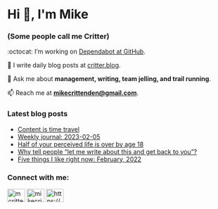 # Hi 👋, I'm Mike
### (Some people call me Critter)

:octocat: I’m working on [Dependabot at GitHub](https://github.com/features/security).

📝 I write daily blog posts at [critter.blog](https://critter.blog).

💬 Ask me about **management, writing, team jelling, and trail running**.

📫 Reach me at **mikecrittenden@gmail.com**.

### Latest blog posts
<!-- BLOG-POST-LIST:START -->
- [Content is time travel](https://critter.blog/2023/02/06/content-is-time-travel/)
- [Weekly journal: 2023-02-05](https://critter.blog/2023/02/05/weekly-journal-2023-02-05/)
- [Half of your perceived life is over by age 18](https://critter.blog/2023/02/03/half-of-your-perceived-life-is-over-by-age-18/)
- [Why tell people “let me write about this and get back to you”?](https://critter.blog/2023/02/02/why-tell-people-let-me-write-about-this-and-get-back-to-you/)
- [Five things I like right now: February, 2022](https://critter.blog/2023/02/01/five-things-i-like-right-now-february-2022-2/)
<!-- BLOG-POST-LIST:END -->

<h3 align="left">Connect with me:</h3>
<p align="left">
<a href="https://twitter.com/mcrittenden" target="blank"><img align="center" src="https://raw.githubusercontent.com/rahuldkjain/github-profile-readme-generator/master/src/images/icons/Social/twitter.svg" alt="mcrittenden" height="30" width="40" /></a>
<a href="https://linkedin.com/in/mikecrittenden" target="blank"><img align="center" src="https://raw.githubusercontent.com/rahuldkjain/github-profile-readme-generator/master/src/images/icons/Social/linked-in-alt.svg" alt="mikecrittenden" height="30" width="40" /></a>
<a href="https://critter.blog/feed/" target="blank"><img align="center" src="https://raw.githubusercontent.com/rahuldkjain/github-profile-readme-generator/master/src/images/icons/Social/rss.svg" alt="https://critter.blog/feed/" height="30" width="40" /></a>
</p>
